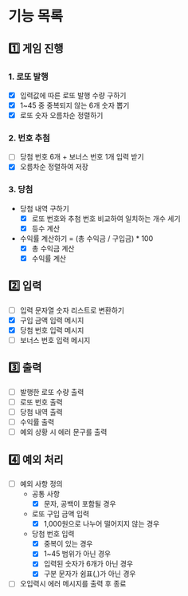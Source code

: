 # 기능 목록
## 1️⃣ 게임 진행
### 1. 로또 발행
- [x] 입력값에 따른 로또 발행 수량 구하기 
- [x] 1~45 중 중복되지 않는 6개 숫자 뽑기
- [x] 로또 숫자 오름차순 정렬하기

### 2. 번호 추첨
- [ ] 당첨 번호 6개 + 보너스 번호 1개 입력 받기
- [x] 오름차순 정렬하여 저장

### 3. 당첨 
- 당첨 내역 구하기
  - [x] 로또 번호와 추첨 번호 비교하여 일치하는 개수 세기
  - [x] 등수 계산
- 수익률 계산하기 = (총 수익금 / 구입금) * 100
  - [x] 총 수익금 계산
  - [x] 수익률 계산

## 2️⃣ 입력
- [ ] 입력 문자열 숫자 리스트로 변환하기
- [x] 구입 금액 입력 메시지
- [x] 당첨 번호 입력 메시지
- [ ] 보너스 번호 입력 메시지

## 3️⃣ 출력
- [ ] 발행한 로또 수량 출력
- [ ] 로또 번호 출력
- [ ] 당첨 내역 출력
- [ ] 수익률 출력
- [ ] 예외 상황 시 에러 문구를 출력

## 4️⃣ 예외 처리
- [ ] 예외 사항 정의
  - 공통 사항
    - [x] 문자, 공백이 포함될 경우
  - 로또 구입 금액 입력
    - [x] 1,000원으로 나누어 떨어지지 않는 경우
  - 당첨 번호 입력
    - [x] 중복이 있는 경우
    - [x] 1~45 범위가 아닌 경우
    - [x] 입력된 숫자가 6개가 아닌 경우
    - [x] 구분 문자가 쉼표(,)가 아닌 경우
- [ ] 오입력시 에러 메시지를 출력 후 종료